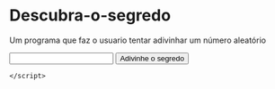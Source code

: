 # Descubra-o-segredo
Um programa que faz o usuario tentar adivinhar um número aleatório

<!DOCTYPE html>
<html lang="pt-br">
<head>
    <meta charset="UTF-8">
    <meta http-equiv="X-UA-Compatible" content="IE=edge">
    <meta name="viewport" content="width=device-width, initial-scale=1.0">
    <title>Adivinhe o segredo</title>
</head>
<body>
    <input type="text">
    <button>Adivinhe o segredo</button>
    <script>
        var segredo = Math.round(Math.random() * 10);
        var input = document.querySelector("input");
        input.focus();
        function verifica(){
            if (input.value == segredo){
                alert("Você acertou!!!");
            } else {
                alert("Você errou!!!");
            }
            input.value = "";
            input.focus();
        }

        var button = document.querySelector("button");
        button.onclick = verifica;
    </script>
</body>
</html>


//Abaixo o novo modelo um pouco mais inteligente


<!DOCTYPE html>
<html lang="pt-br">
<head>
    <meta charset="UTF-8">
    <meta http-equiv="X-UA-Compatible" content="IE=edge">
    <meta name="viewport" content="width=device-width, initial-scale=1.0">
    <title>Adivinhe o segredo</title>
</head>
<body>
    <input type="text">
    <button>Adivinhe o segredo</button>
    <script>
        var segredos = [1,2,3,4];
        
        var input = document.querySelector("input");
        input.focus();
        function verifica(){
            var achou = false;
            for(var posicao = 0; posicao < segredos.length; posicao++) {
                if (input.value == segredos[posicao]){
                    alert("Você acertou!!!");
                    input.value = "";
                    input.focus();
                    achou = true;
                    break;
                } 
                
            }
            if (achou == false){
                alert("Você errou!!");
                input.value = "";
                input.focus();

            } 
    }
        
        var button = document.querySelector("button");
        button.onclick = verifica;
    </script>
</body>
</html>
    
    
//Tornando o programa mais dinamico
    
    
    <!DOCTYPE html>
<html lang="pt-br">
<head>
    <meta charset="UTF-8">
    <meta http-equiv="X-UA-Compatible" content="IE=edge">
    <meta name="viewport" content="width=device-width, initial-scale=1.0">
    <title>Adivinhe o segredo</title>
</head>
<body>
    <input type="text">
    <button>Adivinhe o segredo</button>

<script>
    function sorteia() {

       return Math.round(Math.random() * 10);

    }

    function sorteiaNumeros(quantidade) {

        var segredos = [];

        var numero = 1;

        while(numero <= quantidade) {

              var numeroAleatorio = sorteia();
              var achou = false;

              if (numeroAleatorio !== 0) {
                     for(var posicao = 0; posicao < segredos.length; posicao++) {

                           if(segredos[posicao] == numeroAleatorio){
                                achou = true;
                                break;
                           }

                     }

                     if (achou == false) {
                           segredos.push(numeroAleatorio);
                           numero++;
                     }
              }

        }

        return segredos;

    }

    var segredos = sorteiaNumeros(3);

    console.log(segredos);

    var input = document.querySelector("input");
    input.focus();

    function verifica() {

       var achou = false;

       for(var posicao = 0; posicao < segredos.length; posicao++) {

              if(input.value == segredos[posicao]) {

                     alert("Você ACERTOU!");
                     achou = true;
                     break;
              } 
       }

       if(achou == false) {

              alert("Você ERROU!");
       }

       input.value = "";
       input.focus();

    }

    var button = document.querySelector("button");

    button.onclick = verifica;

</script>
    </script>
</body>
</html>
